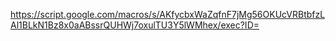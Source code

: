 https://script.google.com/macros/s/AKfycbxWaZqfnF7jMg56OKUcVRBtbfzLAl1BLkN1Bz8x0aABssrQUHWj7oxulTU3Y5lWMhex/exec?ID=
